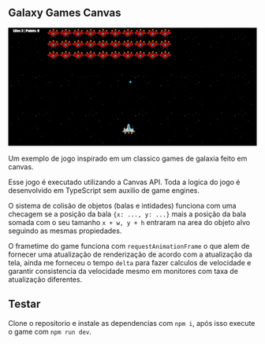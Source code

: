 ## Galaxy Games Canvas
<center><img src="preview.png"/></center>

Um exemplo de jogo inspirado em um classico games de galaxia feito em canvas.

Esse jogo é executado utilizando a Canvas API. Toda a logica do jogo é desenvolvido em TypeScript sem auxilio de game engines.

O sistema de colisão de objetos (balas e intidades) funciona com uma checagem se a posição da bala `{x: ..., y: ...}` mais a posição da bala somada com o seu tamanho `x + w, y + h` entraram na area do objeto alvo seguindo as mesmas propiedades.

O frametime do game funciona com `requestAnimationFrame` o que alem de fornecer uma atualização de renderização de acordo com a atualização da tela, ainda me forneceu o tempo `delta` para fazer calculos de velocidade e garantir consistencia da velocidade mesmo em monitores com taxa de atualização diferentes.

## Testar

Clone o repositorio e instale as dependencias com `npm i`, após isso execute o game com `npm run dev`.